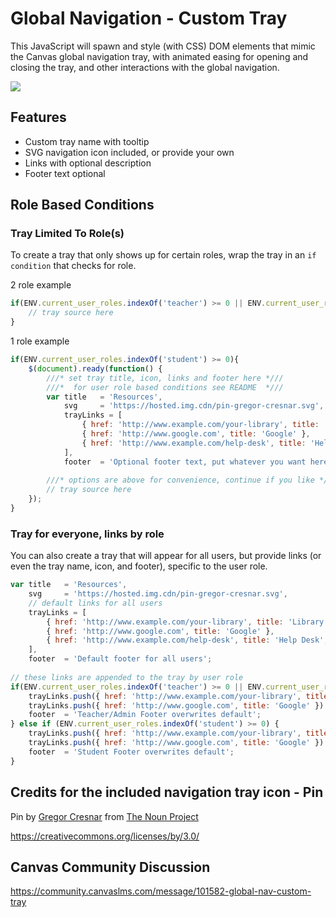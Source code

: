 
# Global Navigation - Custom Tray

This JavaScript will spawn and style (with CSS) DOM elements that mimic the Canvas global navigation tray, with animated easing for opening and closing the tray, and other interactions with the global navigation.

![
](https://s3-us-west-2.amazonaws.com/ccsd-canvas/git-docs/global-nav-custom-tray.png)

## Features
 - Custom tray name with tooltip
 - SVG navigation icon included, or provide your own
 - Links with optional description
 - Footer text optional

## Role Based Conditions

### Tray Limited To Role(s)

To create a tray that only shows up for certain roles, wrap the tray in an ```if condition``` that checks for role.

2 role example
```javascript
if(ENV.current_user_roles.indexOf('teacher') >= 0 || ENV.current_user_roles.indexOf('admin') >= 0) { 
	// tray source here
}
```

1 role example 
```javascript
if(ENV.current_user_roles.indexOf('student') >= 0){
    $(document).ready(function() {
        ///* set tray title, icon, links and footer here *///
        ///*  for user role based conditions see README  *///
        var title   = 'Resources',
            svg     = 'https://hosted.img.cdn/pin-gregor-cresnar.svg',
            trayLinks = [
                { href: 'http://www.example.com/your-library', title: 'Library', desc:'Optional text description' },
                { href: 'http://www.google.com', title: 'Google' },
                { href: 'http://www.example.com/help-desk', title: 'Help Desk', desc:'Optional  text description' }
            ],
            footer  = 'Optional footer text, put whatever you want here, or leave it blank.';
            
        ///* options are above for convenience, continue if you like *///
        // tray source here
    });
}

```

### Tray for everyone, links by role
You can also create a tray that will appear for all users, but provide links (or even the tray name, icon, and footer), specific to the user role.

```javascript
var title   = 'Resources',
    svg     = 'https://hosted.img.cdn/pin-gregor-cresnar.svg',
    // default links for all users
    trayLinks = [
        { href: 'http://www.example.com/your-library', title: 'Library', desc:'Optional text description' },
        { href: 'http://www.google.com', title: 'Google' },
        { href: 'http://www.example.com/help-desk', title: 'Help Desk', desc:'Optional  text description' }
    ],
    footer  = 'Default footer for all users';
    
// these links are appended to the tray by user role
if(ENV.current_user_roles.indexOf('teacher') >= 0 || ENV.current_user_roles.indexOf('admin') >= 0){
    trayLinks.push({ href: 'http://www.example.com/your-library', title: 'Teacher Library', desc:'Optional text description' })
    trayLinks.push({ href: 'http://www.google.com', title: 'Google' })
    footer  = 'Teacher/Admin Footer overwrites default';
} else if (ENV.current_user_roles.indexOf('student') >= 0) {
    trayLinks.push({ href: 'http://www.example.com/your-library', title: 'Student Library', desc:'Optional text description' })
    trayLinks.push({ href: 'http://www.google.com', title: 'Google' })
    footer  = 'Student Footer overwrites default';
}
```

## Credits for the included navigation tray icon - Pin
Pin by [Gregor Cresnar](https://thenounproject.com/grega.cresnar/) from [The Noun Project](https://thenounproject.com/)

https://creativecommons.org/licenses/by/3.0/


## Canvas Community Discussion
https://community.canvaslms.com/message/101582-global-nav-custom-tray
